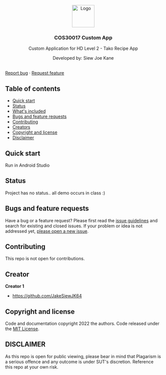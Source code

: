 <p align="center">
    <img src="https://avatars.githubusercontent.com/u/47139291?s=120&v=4" alt="Logo" width=72 height=72>
  <h3 align="center">COS30017 Custom App</h3>
  <p align="center">
    <p align="center">Custom Application for HD Level 2 - Tako Recipe App</p>
    <p align="center">Developed by: Siew Joe Kane</p>
    <br>
    <a href="https://github.com/JakeSiewJK64/kotlin-projects/issues/new?template=bug.md">Report bug</a>
    ·
    <a href="https://github.com/JakeSiewJK64/kotlin-projects/issues/new?template=feature.md&labels=feature">Request feature</a>
  </p>
</p>


## Table of contents

- [Quick start](#quick-start)
- [Status](#status)
- [What's included](#whats-included)
- [Bugs and feature requests](#bugs-and-feature-requests)
- [Contributing](#contributing)
- [Creators](#creators)
- [Copyright and license](#copyright-and-license)
- [Disclaimer](#DISCLAIMER)


## Quick start

Run in Android Studio

## Status

Project has no status.. all demo occurs in class :)

## Bugs and feature requests

Have a bug or a feature request? Please first read the [issue guidelines](https://reponame/blob/master/CONTRIBUTING.md) and search for existing and closed issues. If your problem or idea is not addressed yet, [please open a new issue](https://reponame/issues/new).

## Contributing

This repo is not open for contributions.

## Creator

**Creator 1**

- <https://github.com/JakeSiewJK64>

## Copyright and license

Code and documentation copyright 2022 the authors. Code released under the [MIT License](https://reponame/blob/master/LICENSE).

## DISCLAIMER
As this repo is open for public viewing, please bear in mind that Plagarism is a serious offence and any outcome is under SUT's discretion. Reference this repo at your own risk. 



